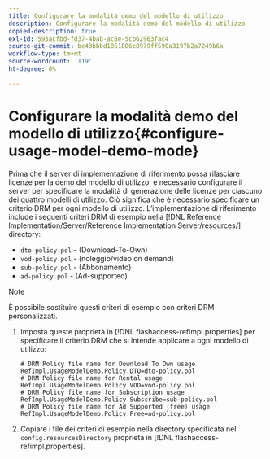 ```yaml
---
title: Configurare la modalità demo del modello di utilizzo
description: Configurare la modalità demo del modello di utilizzo
copied-description: true
exl-id: 593acfbd-fd37-4bab-ac8e-5cb62963fac4
source-git-commit: be43bbbd1051886c8979ff590a3197b2a7249b6a
workflow-type: tm+mt
source-wordcount: '119'
ht-degree: 0%

---
```


# Configurare la modalità demo del modello di utilizzo{#configure-usage-model-demo-mode}

Prima che il server di implementazione di riferimento possa rilasciare licenze per la demo del modello di utilizzo, è necessario configurare il server per specificare la modalità di generazione delle licenze per ciascuno dei quattro modelli di utilizzo. Ciò significa che è necessario specificare un criterio DRM per ogni modello di utilizzo. L’implementazione di riferimento include i seguenti criteri DRM di esempio nella [!DNL Reference Implementation/Server/Reference Implementation Server/resources/] directory:

* `dto-policy.pol` - (Download-To-Own)
* `vod-policy.pol` - (noleggio/video on demand)
* `sub-policy.pol` - (Abbonamento)
* `ad-policy.pol` - (Ad-supported)

>[!NOTE]
>
>È possibile sostituire questi criteri di esempio con criteri DRM personalizzati.

1. Imposta queste proprietà in [!DNL flashaccess-refimpl.properties] per specificare il criterio DRM che si intende applicare a ogni modello di utilizzo:

   ```
   # DRM Policy file name for Download To Own usage 
   RefImpl.UsageModelDemo.Policy.DTO=dto-policy.pol 
   # DRM Policy file name for Rental usage 
   RefImpl.UsageModelDemo.Policy.VOD=vod-policy.pol 
   # DRM Policy file name for Subscription usage 
   RefImpl.UsageModelDemo.Policy.Subscribe=sub-policy.pol 
   # DRM Policy file name for Ad Supported (free) usage 
   RefImpl.UsageModelDemo.Policy.Free=ad-policy.pol
   ```

1. Copiare i file dei criteri di esempio nella directory specificata nel `config.resourcesDirectory` proprietà in [!DNL flashaccess-refimpl.properties].

